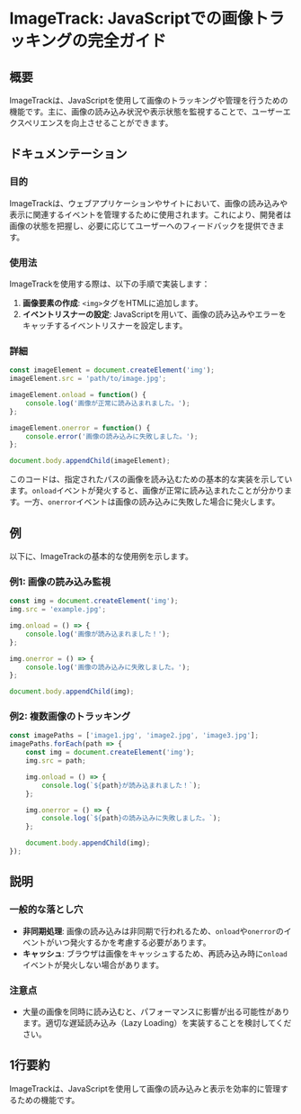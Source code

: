 <!--
Meta Description: # ImageTrack: JavaScriptでの画像トラッキングの完全ガイド ## 概要 ImageTrackは、JavaScriptを使用して画像のトラッキングや管理を行うための機能です。主に、画像の読み込み状況や表示状態を監視することで、ユーザーエクスペリエンスを向上させることができます。 ...
Meta Keywords: img, document, onload, console, imageelement
-->

# ImageTrack: JavaScriptでの画像トラッキングの完全ガイド

## 概要
ImageTrackは、JavaScriptを使用して画像のトラッキングや管理を行うための機能です。主に、画像の読み込み状況や表示状態を監視することで、ユーザーエクスペリエンスを向上させることができます。

## ドキュメンテーション
### 目的
ImageTrackは、ウェブアプリケーションやサイトにおいて、画像の読み込みや表示に関連するイベントを管理するために使用されます。これにより、開発者は画像の状態を把握し、必要に応じてユーザーへのフィードバックを提供できます。

### 使用法
ImageTrackを使用する際は、以下の手順で実装します：

1. **画像要素の作成**: `<img>`タグをHTMLに追加します。
2. **イベントリスナーの設定**: JavaScriptを用いて、画像の読み込みやエラーをキャッチするイベントリスナーを設定します。

### 詳細
```javascript
const imageElement = document.createElement('img');
imageElement.src = 'path/to/image.jpg';

imageElement.onload = function() {
    console.log('画像が正常に読み込まれました。');
};

imageElement.onerror = function() {
    console.error('画像の読み込みに失敗しました。');
};

document.body.appendChild(imageElement);
```

このコードは、指定されたパスの画像を読み込むための基本的な実装を示しています。`onload`イベントが発火すると、画像が正常に読み込まれたことが分かります。一方、`onerror`イベントは画像の読み込みに失敗した場合に発火します。

## 例
以下に、ImageTrackの基本的な使用例を示します。

### 例1: 画像の読み込み監視
```javascript
const img = document.createElement('img');
img.src = 'example.jpg';

img.onload = () => {
    console.log('画像が読み込まれました！');
};

img.onerror = () => {
    console.log('画像の読み込みに失敗しました。');
};

document.body.appendChild(img);
```

### 例2: 複数画像のトラッキング
```javascript
const imagePaths = ['image1.jpg', 'image2.jpg', 'image3.jpg'];
imagePaths.forEach(path => {
    const img = document.createElement('img');
    img.src = path;

    img.onload = () => {
        console.log(`${path}が読み込まれました！`);
    };

    img.onerror = () => {
        console.log(`${path}の読み込みに失敗しました。`);
    };

    document.body.appendChild(img);
});
```

## 説明
### 一般的な落とし穴
- **非同期処理**: 画像の読み込みは非同期で行われるため、`onload`や`onerror`のイベントがいつ発火するかを考慮する必要があります。
- **キャッシュ**: ブラウザは画像をキャッシュするため、再読み込み時に`onload`イベントが発火しない場合があります。

### 注意点
- 大量の画像を同時に読み込むと、パフォーマンスに影響が出る可能性があります。適切な遅延読み込み（Lazy Loading）を実装することを検討してください。

## 1行要約
ImageTrackは、JavaScriptを使用して画像の読み込みと表示を効率的に管理するための機能です。
